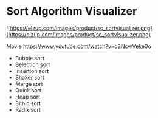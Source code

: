 # Sort Algorithm Visualizer
![https://elzup.com/images/product/sc_sortvisualizer.png](https://elzup.com/images/product/sc_sortvisualizer.png)

Movie https://www.youtube.com/watch?v=o3NcwVeke0o

* Bubble sort
* Selection sort
* Insertion sort
* Shaker sort
* Merge sort
* Quick sort
* Heap sort
* Bitnic sort
* Radix sort
